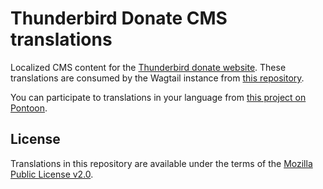 # Thunderbird Donate CMS translations

Localized CMS content for the [Thunderbird donate website](https://give.thunderbird.net). These translations are consumed by the Wagtail instance from [this repository](https://github.com/mozilla/donate-wagtail).

You can participate to translations in your language from [this project on Pontoon](https://pontoon.mozilla.org/projects/donate-thunderbird-content/).


## License

Translations in this repository are available under the terms of the [Mozilla Public License v2.0](http://www.mozilla.org/MPL/2.0/).

